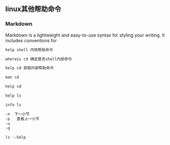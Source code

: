## linux其他帮助命令

### Markdown

Markdown is a lightweight and easy-to-use syntax for styling your writing. It includes conventions for

```markdown
help shell 内核帮助命令 

whereis cd 确定是否shell内部命令

help cd 获取内部帮助命令

man cd

help cd

help ls

info ls

-n  下一小节
-p   查看上一小节
-u  
-q

ls --help
```
